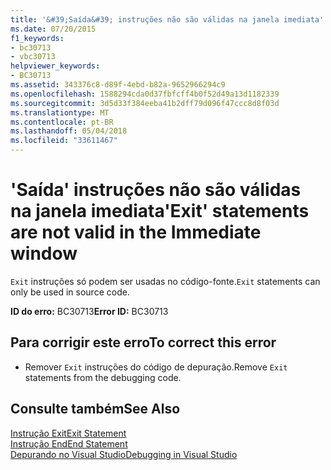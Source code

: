 ```yaml
---
title: '&#39;Saída&#39; instruções não são válidas na janela imediata'
ms.date: 07/20/2015
f1_keywords:
- bc30713
- vbc30713
helpviewer_keywords:
- BC30713
ms.assetid: 343376c8-d89f-4ebd-b82a-9652966294c9
ms.openlocfilehash: 1588294cda0d37fbfcff4b0f52d49a13d1182339
ms.sourcegitcommit: 3d5d33f384eeba41b2dff79d096f47ccc8d8f03d
ms.translationtype: MT
ms.contentlocale: pt-BR
ms.lasthandoff: 05/04/2018
ms.locfileid: "33611467"
---
```

# <a name="39exit39-statements-are-not-valid-in-the-immediate-window"></a><span data-ttu-id="d127b-102">&#39;Saída&#39; instruções não são válidas na janela imediata</span><span class="sxs-lookup"><span data-stu-id="d127b-102">&#39;Exit&#39; statements are not valid in the Immediate window</span></span>
<span data-ttu-id="d127b-103">`Exit` instruções só podem ser usadas no código-fonte.</span><span class="sxs-lookup"><span data-stu-id="d127b-103">`Exit` statements can only be used in source code.</span></span>  
  
 <span data-ttu-id="d127b-104">**ID do erro:** BC30713</span><span class="sxs-lookup"><span data-stu-id="d127b-104">**Error ID:** BC30713</span></span>  
  
## <a name="to-correct-this-error"></a><span data-ttu-id="d127b-105">Para corrigir este erro</span><span class="sxs-lookup"><span data-stu-id="d127b-105">To correct this error</span></span>  
  
-   <span data-ttu-id="d127b-106">Remover `Exit` instruções do código de depuração.</span><span class="sxs-lookup"><span data-stu-id="d127b-106">Remove `Exit` statements from the debugging code.</span></span>  
  
## <a name="see-also"></a><span data-ttu-id="d127b-107">Consulte também</span><span class="sxs-lookup"><span data-stu-id="d127b-107">See Also</span></span>  
 [<span data-ttu-id="d127b-108">Instrução Exit</span><span class="sxs-lookup"><span data-stu-id="d127b-108">Exit Statement</span></span>](../../visual-basic/language-reference/statements/exit-statement.md)  
 [<span data-ttu-id="d127b-109">Instrução End</span><span class="sxs-lookup"><span data-stu-id="d127b-109">End Statement</span></span>](../../visual-basic/language-reference/statements/end-statement.md)  
 [<span data-ttu-id="d127b-110">Depurando no Visual Studio</span><span class="sxs-lookup"><span data-stu-id="d127b-110">Debugging in Visual Studio</span></span>](/visualstudio/debugger/debugging-in-visual-studio)

